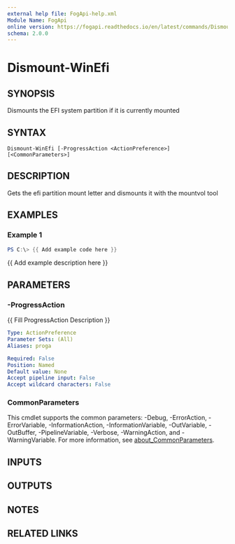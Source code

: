 ```yaml
---
external help file: FogApi-help.xml
Module Name: FogApi
online version: https://fogapi.readthedocs.io/en/latest/commands/Dismount-WinEfi
schema: 2.0.0
---
```


# Dismount-WinEfi

## SYNOPSIS
Dismounts the EFI system partition if it is currently mounted

## SYNTAX

```
Dismount-WinEfi [-ProgressAction <ActionPreference>] [<CommonParameters>]
```

## DESCRIPTION
Gets the efi partition mount letter and dismounts it with the mountvol tool

## EXAMPLES

### Example 1
```powershell
PS C:\> {{ Add example code here }}
```

{{ Add example description here }}

## PARAMETERS

### -ProgressAction
{{ Fill ProgressAction Description }}

```yaml
Type: ActionPreference
Parameter Sets: (All)
Aliases: proga

Required: False
Position: Named
Default value: None
Accept pipeline input: False
Accept wildcard characters: False
```

### CommonParameters
This cmdlet supports the common parameters: -Debug, -ErrorAction, -ErrorVariable, -InformationAction, -InformationVariable, -OutVariable, -OutBuffer, -PipelineVariable, -Verbose, -WarningAction, and -WarningVariable. For more information, see [about_CommonParameters](http://go.microsoft.com/fwlink/?LinkID=113216).

## INPUTS

## OUTPUTS

## NOTES

## RELATED LINKS
